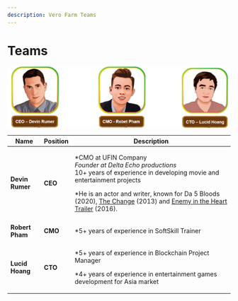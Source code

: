 ```yaml
---
description: Vero Farm Teams
---
```


# Teams

![](../.gitbook/assets/team-1-2-.png)

| Name                                    | Position | Description                                                                                                                                                                                                                                                                                                                                                                                                                 |
| --------------------------------------- | -------- | --------------------------------------------------------------------------------------------------------------------------------------------------------------------------------------------------------------------------------------------------------------------------------------------------------------------------------------------------------------------------------------------------------------------------- |
| **Devin Rumer**                         | **CEO**  | <p>*CMO at UFIN Company<br>*Founder at  Delta Echo productions<br>* 10+ years of experience in developing movie and entertainment projects</p><p>*He is an actor and writer, known for Da 5 Bloods (2020), <a href="https://www.imdb.com/title/tt2672678?ref_=nmbio_mbio">The Change</a> (2013) and <a href="https://www.imdb.com/title/tt5980456?ref_=nmbio_mbio">Enemy in the Heart Trailer</a> (2016).</p><p></p><p></p> |
| **Robert Pham**                         | **CMO**  | <p>*5+ years of experience in SoftSkill Trainer</p><p></p><p></p>                                                                                                                                                                                                                                                                                                                                                           |
| <p><strong>Lucid Hoang</strong><br></p> |  **CTO** | <p>*5+ years of experience in Blockchain Project Manager</p><p>*4+ years of experience in entertainment games development for Asia market</p><p></p><p></p>                                                                                                                                                                                                                                                                 |
